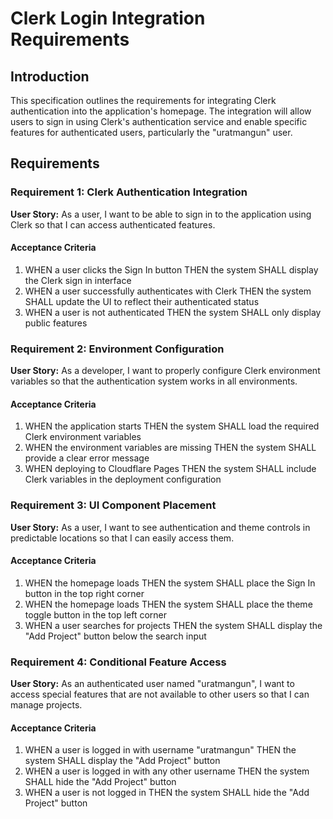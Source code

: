 # Clerk Login Integration Requirements

## Introduction

This specification outlines the requirements for integrating Clerk authentication into the application's homepage. The integration will allow users to sign in using Clerk's authentication service and enable specific features for authenticated users, particularly the "uratmangun" user.

## Requirements

### Requirement 1: Clerk Authentication Integration

**User Story:** As a user, I want to be able to sign in to the application using Clerk so that I can access authenticated features.

#### Acceptance Criteria

1. WHEN a user clicks the Sign In button THEN the system SHALL display the Clerk sign in interface
2. WHEN a user successfully authenticates with Clerk THEN the system SHALL update the UI to reflect their authenticated status
3. WHEN a user is not authenticated THEN the system SHALL only display public features

### Requirement 2: Environment Configuration

**User Story:** As a developer, I want to properly configure Clerk environment variables so that the authentication system works in all environments.

#### Acceptance Criteria

1. WHEN the application starts THEN the system SHALL load the required Clerk environment variables
2. WHEN the environment variables are missing THEN the system SHALL provide a clear error message
3. WHEN deploying to Cloudflare Pages THEN the system SHALL include Clerk variables in the deployment configuration

### Requirement 3: UI Component Placement

**User Story:** As a user, I want to see authentication and theme controls in predictable locations so that I can easily access them.

#### Acceptance Criteria

1. WHEN the homepage loads THEN the system SHALL place the Sign In button in the top right corner
2. WHEN the homepage loads THEN the system SHALL place the theme toggle button in the top left corner
3. WHEN a user searches for projects THEN the system SHALL display the "Add Project" button below the search input

### Requirement 4: Conditional Feature Access

**User Story:** As an authenticated user named "uratmangun", I want to access special features that are not available to other users so that I can manage projects.

#### Acceptance Criteria

1. WHEN a user is logged in with username "uratmangun" THEN the system SHALL display the "Add Project" button
2. WHEN a user is logged in with any other username THEN the system SHALL hide the "Add Project" button
3. WHEN a user is not logged in THEN the system SHALL hide the "Add Project" button
